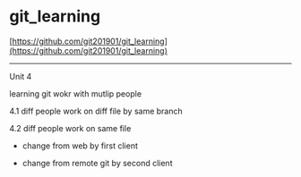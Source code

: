# git_learning

[https://github.com/git201901/git_learning](https://github.com/git201901/git_learning)

---

Unit 4

learning git wokr with mutlip people

4.1 diff people work on diff file by same branch

4.2 diff people work on same file

- change from web by first client

- change from remote git by second client
